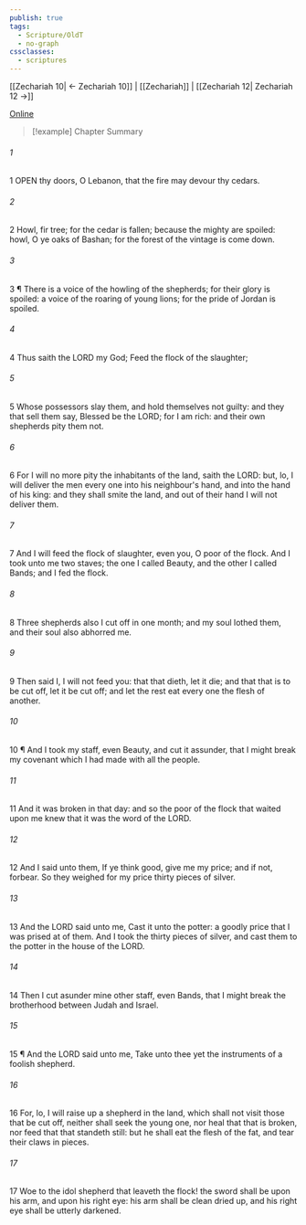 ```yaml
---
publish: true
tags:
  - Scripture/OldT
  - no-graph
cssclasses:
  - scriptures
---
```

[[Zechariah 10| ← Zechariah 10]] | [[Zechariah]] | [[Zechariah 12| Zechariah 12 →]]

[Online](https://churchofjesuschrist.org/study/scriptures/ot/zech/11?lang=eng)

>[!example] Chapter Summary
>
###### 1
1 OPEN thy doors, O Lebanon, that the fire may devour thy cedars.
###### 2
2 Howl, fir tree; for the cedar is fallen; because the mighty are spoiled: howl, O ye oaks of Bashan; for the forest of the vintage is come down.
###### 3
3 ¶ There is a voice of the howling of the shepherds; for their glory is spoiled: a voice of the roaring of young lions; for the pride of Jordan is spoiled.
###### 4
4 Thus saith the LORD my God; Feed the flock of the slaughter;
###### 5
5 Whose possessors slay them, and hold themselves not guilty: and they that sell them say, Blessed be the LORD; for I am rich: and their own shepherds pity them not.
###### 6
6 For I will no more pity the inhabitants of the land, saith the LORD: but, lo, I will deliver the men every one into his neighbour's hand, and into the hand of his king: and they shall smite the land, and out of their hand I will not deliver them.
###### 7
7 And I will feed the flock of slaughter, even you, O poor of the flock.  And I took unto me two staves; the one I called Beauty, and the other I called Bands; and I fed the flock.
###### 8
8 Three shepherds also I cut off in one month; and my soul lothed them, and their soul also abhorred me.
###### 9
9 Then said I, I will not feed you: that that dieth, let it die; and that that is to be cut off, let it be cut off; and let the rest eat every one the flesh of another.
###### 10
10 ¶ And I took my staff, even Beauty, and cut it assunder, that I might break my covenant which I had made with all the people.
###### 11
11 And it was broken in that day: and so the poor of the flock that waited upon me knew that it was the word of the LORD.
###### 12
12 And I said unto them, If ye think good, give me my price; and if not, forbear.  So they weighed for my price thirty pieces of silver.
###### 13
13 And the LORD said unto me, Cast it unto the potter: a goodly price that I was prised at of them.  And I took the thirty pieces of silver, and cast them to the potter in the house of the LORD.
###### 14
14 Then I cut asunder mine other staff, even Bands, that I might break the brotherhood between Judah and Israel.
###### 15
15 ¶ And the LORD said unto me, Take unto thee yet the instruments of a foolish shepherd.
###### 16
16 For, lo, I will raise up a shepherd in the land, which shall not visit those that be cut off, neither shall seek the young one, nor heal that that is broken, nor feed that that standeth still: but he shall eat the flesh of the fat, and tear their claws in pieces.
###### 17
17 Woe to the idol shepherd that leaveth the flock!  the sword shall be upon his arm, and upon his right eye: his arm shall be clean dried up, and his right eye shall be utterly darkened.



